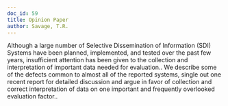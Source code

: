 ```yaml
---
doc_id: 59
title: Opinion Paper
author: Savage, T.R.
---
```


Although a large number of Selective Dissemination of Information (SDI) 
Systems have been planned, implemented, and tested over the past few years, 
insufficient attention has been given to the collection and interpretation of 
important data needed for evaluation.. We describe some of the defects common 
to almost all of the reported systems, single out one recent report for 
detailed discussion and argue in favor of collection and correct interpretation 
of data on one important and frequently overlooked evaluation factor..